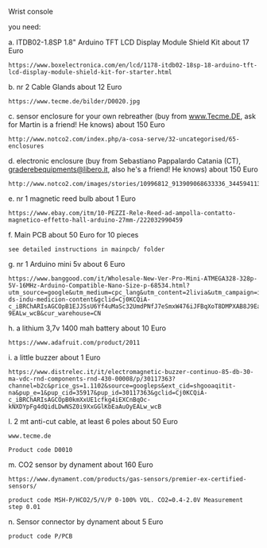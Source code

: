 Wrist console

you need:

a. ITDB02-1.8SP 1.8" Arduino TFT LCD Display Module Shield Kit about 17 Euro

	https://www.boxelectronica.com/en/lcd/1178-itdb02-18sp-18-arduino-tft-lcd-display-module-shield-kit-for-starter.html

b. nr 2 Cable Glands about 12 Euro

	https://www.tecme.de/bilder/D0020.jpg

c. sensor enclosure for your own rebreather (buy from www.Tecme.DE, ask for Martin is a friend! He knows)  about 150 Euro

	http://www.notco2.com/index.php/a-cosa-serve/32-uncategorised/65-enclosures

d. electronic enclosure (buy from Sebastiano Pappalardo Catania (CT), graderebequipments@libero.it, also he's a friend! He knows)  about 150 Euro

	http://www.notco2.com/images/stories/10996812_913909068633336_3445941136974802208_o.jpg

e. nr 1 magnetic reed bulb about 1 Euro

	https://www.ebay.com/itm/10-PEZZI-Rele-Reed-ad-ampolla-contatto-magnetico-effetto-hall-arduino-27mm-/222032990459

f. Main PCB about 50 Euro for 10 pieces

	see detailed instructions in mainpcb/ folder

g. nr 1 Arduino mini 5v about 6 Euro

	https://www.banggood.com/it/Wholesale-New-Ver-Pro-Mini-ATMEGA328-328p-5V-16MHz-Arduino-Compatible-Nano-Size-p-68534.html?utm_source=google&utm_medium=cpc_lang&utm_content=2livia&utm_campaign=it-ds-indu-medicion-content&gclid=Cj0KCQiA-c_iBRChARIsAGCOpB1EJJSsU6Yf4uMaSc32UmdPNfJ7eSmxW476iJFBqXoT8DMPXAB8J9EaAv-9EALw_wcB&cur_warehouse=CN

h. a lithium 3,7v 1400 mah battery about 10 Euro

	https://www.adafruit.com/product/2011

i. a little buzzer about 1 Euro

	https://www.distrelec.it/it/electromagnetic-buzzer-continuo-85-db-30-ma-vdc-rnd-components-rnd-430-00008/p/30117363?channel=b2c&price_gs=1.1102&source=googleps&ext_cid=shgooaqitit-na&pup_e=1&pup_cid=35917&pup_id=30117363&gclid=Cj0KCQiA-c_iBRChARIsAGCOpB0kmXxUE1cfkg4iEXCnBqOc-kNXDYpFg4dQidLDwNSZ0i9XxGGlKbEaAuOyEALw_wcB

l. 2 mt anti-cut cable, at least 6 poles about 50 Euro

	www.tecme.de

	Product code D0010

m. CO2 sensor by dynament about 160 Euro

	https://www.dynament.com/products/gas-sensors/premier-ex-certified-sensors/

	product code MSH-P/HCO2/5/V/P 0-100% VOL. CO2=0.4-2.0V Measurement step 0.01

n. Sensor connector by dynament about 5 Euro

	product code P/PCB



